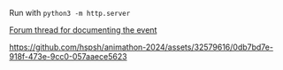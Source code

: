 Run with `python3 -m http.server`

[Forum thread for documenting the event](https://forum.hsp.sh/t/animaton-2024-wizualizacja-na-mapie-gdanska/798/15)


https://github.com/hspsh/animathon-2024/assets/32579616/0db7bd7e-918f-473e-9cc0-057aaece5623

